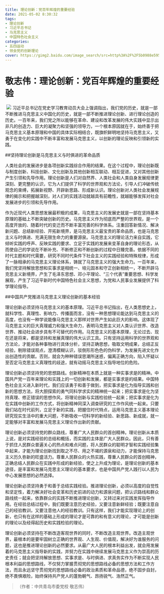 ```yaml
---
title: 理论创新：党百年辉煌的重要经验
date: 2021-05-02 8:30:32
tags:
- 理论创新
- 习近平总书记
- 马克思主义
- 中国特色社会主义
categories:
- 五四运动
- 领会党的创新理论
cover: https://gimg2.baidu.com/image_search/src=http%3A%2F%2F5b0988e595225.cdn.sohucs.com%2Fq_70%2Cc_zoom%2Cw_640%2Fimages%2F20190108%2Ff24659e6192144848be711cc4e0786ed.jpeg&refer=http%3A%2F%2F5b0988e595225.cdn.sohucs.com&app=2002&size=f9999,10000&q=a80&n=0&g=0n&fmt=jpeg?sec=1623250143&t=25b4d0066194a93fe3cb8a7a7593a763
---
```


# 敬志伟：理论创新：党百年辉煌的重要经验

​		![](理论创新：党百年辉煌的重要经验.jpg)
		习近平总书记在党史学习教育动员大会上强调指出，我们党的历史，就是一部不断推进马克思主义中国化的历史，就是一部不断推进理论创新、进行理论创造的历史。一百年来，我们党之所以能够在革命、建设和改革发展的伟大实践中显示出非凡的创造力、巨大的凝聚力和坚强的领导力，一个根本原因就在于，始终善于把马克思主义基本原理和中国的具体实际相结合，既旗帜鲜明地坚持马克思主义，又勇于在变化的实践中不断丰富和发展马克思主义，以创新的理论反映和引领新的实践。

##坚持理论创新是马克思主义与时俱进的革命品质

人类社会的发展进步是各项创新实践综合作用的结果。在这个过程中，理论创新既与制度创新、科技创新、文化创新及其他创新相互联动、相互促进，又对其他创新产生引领和先导作用。理论创新是人们对自然界、人类社会和人类自身发展规律更深刻、更完整的认识，它为人们提供了科学的世界观和方法论，引导人们冲破传统观念的束缚，拓展新视野、开辟新思路、形成新认识。理论创新对人类社会发展规律的揭示和把握越深刻，对人们的实践活动就越具有前瞻性，就越能够发挥对社会发展进步的引领和先导作用。

作为近现代人类思想发展最积极的成果，马克思主义的发展史就是一部在坚持基本原理的基础上不断突破创新的历史。马克思主义作为彻底而严整的世界观，是一个高度开放的、随着时代的变迁而不断丰富完善的科学体系。注重回答新情况、解决新问题、总结新经验、开拓新境界，是马克思主义最宝贵的革命品质，也是马克思主义与时俱进、充满无限生命力的重要源泉。马克思主义的理论活力来自实践，它倾听实践的呼声、反映实践的要求、立足于实践的发展来变革自身的理论形态，从而使自己的学说在不断补充、不断修正和不断创新的过程中日臻完善。依据不同的时代主题和时代需要，研究不同时代条件下社会主义的实践经验和特殊规律，形成了一脉相承的马克思主义理论体系，铸就了马克思主义的强大生命力。一百年来，我们党坚持解放思想和实事求是相统一、培元固本和守正创新相统一，不断开辟马克思主义新境界，产生了毛泽东思想、邓小平理论、“三个代表”重要思想、科学发展观，产生了习近平新时代中国特色社会主义思想，为党和人民事业发展提供了科学理论指导。

##中国共产党推进马克思主义理论创新的基本经验

理论创新必须坚持马克思主义的基本原理。习近平总书记指出，在人类思想史上，就科学性、真理性、影响力、传播面而言，没有一种思想理论能达到马克思主义的高度，也没有一种学说能像马克思主义那样对世界产生如此巨大的影响。这体现了马克思主义的巨大真理威力和强大生命力，表明马克思主义对人类认识世界、改造世界、推动社会进步具有不可替代的作用。马克思主义的基本原理，无论过去、现在还是将来，都是坚持和发展真理的伟大认识工具。只有坚持运用科学的世界观和方法论，才能对各种事物进行具体分析，坚持正确思想，吸取文明成果，总结正反经验，剔除错误观点，澄清模糊认识，驳倒形形色色的伪科学，为发展先进文化作出创造性的贡献。否则，就会为种种错误思潮所迷惑，偏离正确方向，陷入怀疑以至否定马克思主义真理性的歧途，就有动摇马克思主义指导地位的危险。

理论创新必须坚持党的思想路线。创新精神在本质上就是一种实事求是的精神。中国共产党一百年来理论和实践上的一切创新和发展，都是实事求是的结果。中国特色社会主义进入新时代，我们应该勇于和善于做到，把实事求是化为指导实践和创新的思想方法，将大胆探索的勇气同科学求实的精神统一起来；把实事求是化为坚持真理、修正错误的思想作风，将理论创新与实践检验统一起来；把实事求是化为在实践中创新的工作方式，将创新精神同深入调查研究的工作作风统一起来。只要我们站在时代前列，立足于新的实践，把握住时代特点，运用马克思主义基本理论研究现实生活中的重大问题，不断吸收一切科学的新经验、新思路、新成就，就一定能够对丰富和发展马克思主义理论作出新的贡献。

理论创新必须坚持党的群众路线，尊重广大人民群众的首创精神。理论创新从本质上说，是对实践经验的总结和概括，而实践的主体是广大人民群众。因此，只有善于抓住人民群众普遍关心的热点和难点问题，将人民群众的聪明才智和实践经验集中起来，才能为理论创新找到取之不尽、用之不竭的源泉和动力，才能保持马克思主义历久弥新的旺盛活力。尊重人民群众的火热实践，尊重人民群众的首创精神，正确总结人民群众在实践中形成的新经验，使之上升成为理论，是理论创新的基本途径，是丰富和发展马克思主义理论的基本要求，也是中国共产党人践行以人民为中心发展思想的必然选择。

理论创新必须坚持勇于和善于总结实践经验。推进理论创新，必须以高度的自觉性和坚定性，着力解决好社会变革和历史前进的动力和源泉问题，把认识路线和群众路线统一起来，依靠群众的实践不断推进理论创新，又转过来对实践发挥指导作用。在经验总结过程中，我们既要注意历史经验，又要注意新鲜经验；既要注意自己的经验教训，又要注意他人的经验教训。只有这样，我们才能实现理论上的创新，也只有在这样的基础上形成的理论才是可靠的和有意义的理论，才可能是创新的理论以及经得起历史和实践检验的理论。

理论创新必须坚持在不断改造客观世界的同时，不断改造主观世界。改造主观世界，最根本的是要牢固树立正确的世界观、人生观、价值观，解决好为谁服务的问题，这也是推进理论创新的必然要求。从最广大人民的根本利益出发，就会用发展着的马克思主义指导新的实践，并努力在实践中继续发展马克思主义作为崇高的历史责任；就会把坚持解放思想、实事求是、与时俱进、求真务实作为不断实现人民根本利益的思想路线，不仅努力掌握贯彻党的思想路线必备的思想方法和工作方法，而且永远坚守贯彻党的思想路线必备的政治素质和革命品德，绝不固步自封，绝不畏惧艰险，始终保持共产党人的蓬勃朝气、昂扬锐气、浩然正气。

> （作者：中共青岛市委党校 敬志伟）